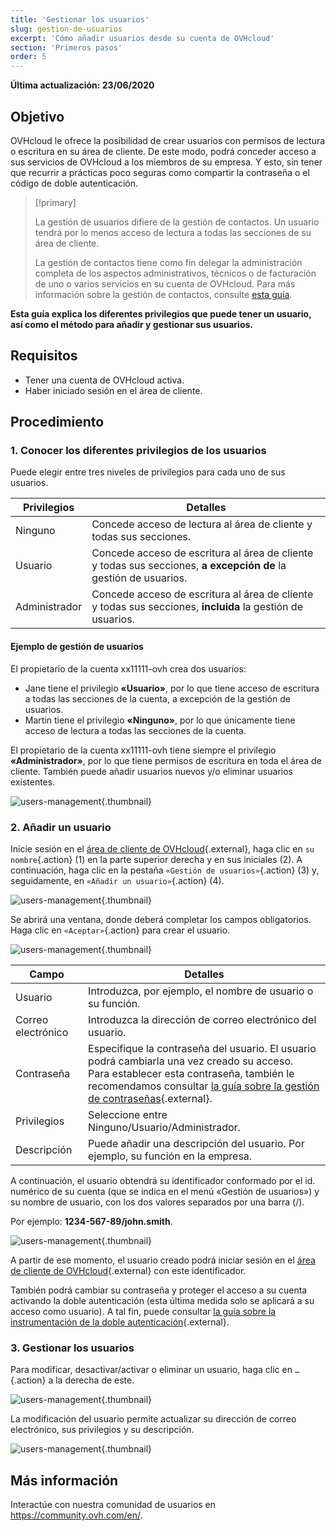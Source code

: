 ```yaml
---
title: 'Gestionar los usuarios'
slug: gestion-de-usuarios
excerpt: 'Cómo añadir usuarios desde su cuenta de OVHcloud'
section: 'Primeros pasos'
order: 5
---
```


**Última actualización: 23/06/2020**

## Objetivo

OVHcloud le ofrece la posibilidad de crear usuarios con permisos de lectura o escritura en su área de cliente. De este modo, podrá conceder acceso a sus servicios de OVHcloud a los miembros de su empresa. Y esto, sin tener que recurrir a prácticas poco seguras como compartir la contraseña o el código de doble autenticación.

> [!primary]
>
> La gestión de usuarios difiere de la gestión de contactos. Un usuario tendrá por lo menos acceso de lectura a todas las secciones de su área de cliente.
>
> La gestión de contactos tiene como fin delegar la administración completa de los aspectos administrativos, técnicos o de facturación de uno o varios servicios en su cuenta de OVHcloud. Para más información sobre la gestión de contactos, consulte [esta guía](../gestion-de-los-contactos/).
>

**Esta guía explica los diferentes privilegios que puede tener un usuario, así como el método para añadir y gestionar sus usuarios.**

## Requisitos

- Tener una cuenta de OVHcloud activa.
- Haber iniciado sesión en el área de cliente.

## Procedimiento

### 1. Conocer los diferentes privilegios de los usuarios

Puede elegir entre tres niveles de privilegios para cada uno de sus usuarios.

| Privilegios | Detalles |
|----------------|----------------------------------------------------------------------------------------------------------------------|
| Ninguno | Concede acceso de lectura al área de cliente y todas sus secciones. |
| Usuario | Concede acceso de escritura al área de cliente y todas sus secciones, **a excepción de** la gestión de usuarios. |
| Administrador | Concede acceso de escritura al área de cliente y todas sus secciones, **incluida** la gestión de usuarios. |

#### Ejemplo de gestión de usuarios

El propietario de la cuenta xx11111-ovh crea dos usuarios:

- Jane tiene el privilegio **«Usuario»**, por lo que tiene acceso de escritura a todas las secciones de la cuenta, a excepción de la gestión de usuarios.
- Martin tiene el privilegio **«Ninguno»**, por lo que únicamente tiene acceso de lectura a todas las secciones de la cuenta.

El propietario de la cuenta xx11111-ovh tiene siempre el privilegio **«Administrador»**, por lo que tiene permisos de escritura en toda el área de cliente. También puede añadir usuarios nuevos y/o eliminar usuarios existentes.

![users-management](images/umv4.png){.thumbnail}

### 2. Añadir un usuario

Inicie sesión en el [área de cliente de OVHcloud](https://ca.ovh.com/auth/?action=gotomanager&from=https://www.ovh.com/world/&ovhSubsidiary=ws){.external}, haga clic en `su nombre`{.action} (1) en la parte superior derecha y en sus iniciales (2).
A continuación, haga clic en la pestaña `«Gestión de usuarios»`{.action} (3) y, seguidamente, en `«Añadir un usuario»`{.action} (4).

![users-management](images/hubusers.png){.thumbnail}

Se abrirá una ventana, donde deberá completar los campos obligatorios. Haga clic en `«Aceptar»`{.action} para crear el usuario.

![users-management](images/usersmanagement2.png){.thumbnail}

| Campo | Detalles |
|--------------|----------------------------------------------------------------------------------------------------------------------------------------------------------------------------------------------------------------------------------------------------------------------------------------------------------|
| Usuario | Introduzca, por ejemplo, el nombre de usuario o su función. |
| Correo electrónico | Introduzca la dirección de correo electrónico del usuario. |
| Contraseña | Especifique la contraseña del usuario. El usuario podrá cambiarla una vez creado su acceso. <br>Para establecer esta contraseña, también le recomendamos consultar [la guía sobre la gestión de contraseñas](../gestionar-su-contraseña){.external}. |
| Privilegios | Seleccione entre Ninguno/Usuario/Administrador. |
| Descripción | Puede añadir una descripción del usuario. Por ejemplo, su función en la empresa. |

A continuación, el usuario obtendrá su identificador conformado por el id. numérico de su cuenta (que se indica en el menú «Gestión de usuarios») y su nombre de usuario, con los dos valores separados por una barra (/).

Por ejemplo: **1234-567-89/john.smith**.

![users-management](images/usersmanagement3.png){.thumbnail}

A partir de ese momento, el usuario creado podrá iniciar sesión en el [área de cliente de OVHcloud](https://ca.ovh.com/auth/?action=gotomanager&from=https://www.ovh.com/world/&ovhSubsidiary=ws){.external} con este identificador. 

También podrá cambiar su contraseña y proteger el acceso a su cuenta activando la doble autenticación (esta última medida solo se aplicará a su acceso como usuario). A tal fin, puede consultar [la guía sobre la instrumentación de la doble autenticación](../proteger-su-cuenta-con-una-2FA/){.external}.

### 3\. Gestionar los usuarios

Para modificar, desactivar/activar o eliminar un usuario, haga clic en `…`{.action} a la derecha de este.

![users-management](images/usersmanagement4.png){.thumbnail}

La modificación del usuario permite actualizar su dirección de correo electrónico, sus privilegios y su descripción.

![users-management](images/usersmanagement6.png){.thumbnail}

## Más información

Interactúe con nuestra comunidad de usuarios en <https://community.ovh.com/en/>.
